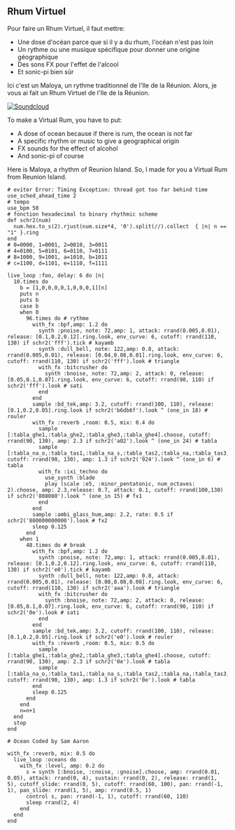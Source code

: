 ## Rhum Virtuel

Pour faire un Rhum Virtuel, il faut mettre:

- Une dose d'océan parce que si il y a du rhum, l'océan n'est pas loin
- Un rythme ou une musique spécifique pour donner une origine géographique
- Des sons FX pour l'effet de l'alcool
- Et sonic-pi bien sûr

Ici c'est un Maloya, un rythme traditionnel de l'Ile de la Réunion.
Alors, je vous ai fait un Rhum Virtuel de l'Ile de la Réunion.

[![Soundcloud](https://download.seaicons.com/download/i80491/uiconstock/socialmedia/uiconstock-socialmedia-soundcloud.ico)](https://soundcloud.com/themeplard/rhum-virtuel)

To make a Virtual Rum, you have to put:

- A dose of ocean because if there is rum, the ocean is not far
- A specific rhythm or music to give a geographical origin
- FX sounds for the effect of alcohol
- And sonic-pi of course

Here is Maloya, a rhythm of Reunion Island.
So, I made for you a Virtual Rum from Reunion Island.

```
# eviter Error: Timing Exception: thread got too far behind time
use_sched_ahead_time 2
# tempo
use_bpm 50
# fonction hexadecimal to binary rhythmic scheme
def schr2(num)
  num.hex.to_s(2).rjust(num.size*4, '0').split(//).collect  { |n| n == "1" }.ring
end
# 0=0000, 1=0001, 2=0010, 3=0011
# 4=0100, 5=0101, 6=0110, 7=0111
# 8=1000, 9=1001, a=1010, b=1011
# c=1100, d=1101, e=1110, f=1111

live_loop :foo, delay: 6 do |n|
  10.times do
    b = [1,0,0,0,0,1,0,0,0,1][n]
    puts n
    puts b
    case b
    when 0
      96.times do # rythme
        with_fx :bpf,amp: 1.2 do
          synth :pnoise, note: 72,amp: 1, attack: rrand(0.005,0.01), release: [0.1,0.2,0.12].ring.look, env_curve: 6, cutoff: rrand(110, 130) if schr2('fff').tick # kayamb
          synth :dull_bell, note: 122,amp: 0.8, attack: rrand(0.005,0.01), release: [0.04,0.08,0.01].ring.look, env_curve: 6, cutoff: rrand(110, 130) if schr2('fff').look # triangle
          with_fx :bitcrusher do
            synth :bnoise, note: 72,amp: 2, attack: 0, release: [0.05,0.1,0.07].ring.look, env_curve: 6, cutoff: rrand(90, 110) if schr2('fff').look # sati
          end
        end
        sample :bd_tek,amp: 3.2, cutoff: rrand(100, 110), release: [0.1,0.2,0.05].ring.look if schr2('b6db6f').look ^ (one_in 18) # rouler
        with_fx :reverb ,room: 0.5, mix: 0.4 do
          sample [:tabla_ghe1,:tabla_ghe2,:tabla_ghe3,:tabla_ghe4].choose, cutoff: rrand(90, 130), amp: 2.3 if schr2('a02').look ^ (one_in 24) # tabla
          sample [:tabla_na_o,:tabla_tas1,:tabla_na_s,:tabla_tas2,:tabla_na,:tabla_tas3,:tabla_tun1].choose, cutoff: rrand(90, 130), amp: 1.3 if schr2('924').look ^ (one_in 6) # tabla
          with_fx :ixi_techno do
            use_synth :blade
            play (scale :e5, :minor_pentatonic, num_octaves: 2).choose, amp: 2.3,release: 0.7, attack: 0.1, cutoff: rrand(100,130) if schr2('808080').look ^ (one_in 15) # fx1
          end
        end
        sample :ambi_glass_hum,amp: 2.2, rate: 0.5 if schr2('800000000000').look # fx2
        sleep 0.125
      end
    when 1
      48.times do # break
        with_fx :bpf,amp: 1.2 do
          synth :pnoise, note: 72,amp: 1, attack: rrand(0.005,0.01), release: [0.1,0.2,0.12].ring.look, env_curve: 6, cutoff: rrand(110, 130) if schr2('e0').tick # kayamb
          synth :dull_bell, note: 122,amp: 0.8, attack: rrand(0.005,0.01), release: [0.08,0.08,0.08].ring.look, env_curve: 6, cutoff: rrand(110, 130) if schr2('aaa').look # triangle
          with_fx :bitcrusher do
            synth :bnoise, note: 72,amp: 2, attack: 0, release: [0.05,0.1,0.07].ring.look, env_curve: 6, cutoff: rrand(90, 110) if schr2('0e').look # sati
          end
        end
        sample :bd_tek,amp: 3.2, cutoff: rrand(100, 110), release: [0.1,0.2,0.05].ring.look if schr2('e0').look # rouler
        with_fx :reverb ,room: 0.5, mix: 0.5 do
          sample [:tabla_ghe1,:tabla_ghe2,:tabla_ghe3,:tabla_ghe4].choose, cutoff: rrand(90, 130), amp: 2.3 if schr2('0e').look # tabla
          sample [:tabla_na_o,:tabla_tas1,:tabla_na_s,:tabla_tas2,:tabla_na,:tabla_tas3,:tabla_tun1].choose, cutoff: rrand(90, 130), amp: 1.3 if schr2('0e').look # tabla
        end
        sleep 0.125
      end
    end
    n=n+1
  end
  stop
end

# Ocean Coded by Sam Aaron

with_fx :reverb, mix: 0.5 do
  live_loop :oceans do
    with_fx :level, amp: 0.2 do
      s = synth [:bnoise, :cnoise, :gnoise].choose, amp: rrand(0.01, 0.05), attack: rrand(0, 4), sustain: rrand(0, 2), release: rrand(1, 5), cutoff_slide: rrand(0, 5), cutoff: rrand(60, 100), pan: rrand(-1, 1), pan_slide: rrand(1, 5), amp: rrand(0.5, 1)
      control s, pan: rrand(-1, 1), cutoff: rrand(60, 110)
      sleep rrand(2, 4)
    end
  end
end
```


